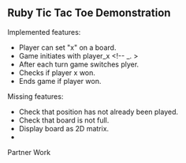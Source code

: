 ## Ruby Tic Tac Toe Demonstration

Implemented features:

* Player can set "x" on a board.
* Game initiates with player_x <!-- _. >
* After each turn game switches plyer.
* Checks if player x won.
* Ends game if player won.

Missing features:

* Check that position has not already been played.
* Check that board is not full.
* Display board as 2D matrix.
* 
Partner Work


